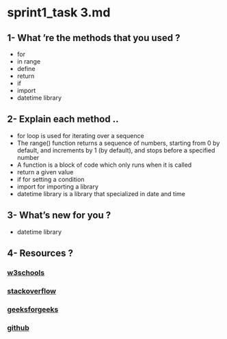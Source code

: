 # sprint1_task 3.md

## 1- What ’re the methods that you used ?

* for 
* in range
* define
* return
* if
* import
* datetime library

## 2- Explain each method ..

* for loop is used for iterating over a sequence
* The range() function returns a sequence of numbers, starting from 0 by default, and increments by 1 (by default), and stops before a specified number
* A function is a block of code which only runs when it is called
* return a given value
* if for setting a condition
* import for importing a library
* datetime library is a library that specialized in date and time

## 3- What’s new for you ?

* datetime library

## 4- Resources ? 
### [w3schools](https://www.w3schools.com/)
### [stackoverflow](https://stackoverflow.com/)
### [geeksforgeeks](https://www.geeksforgeeks.org/)
### [github](https://github.com/)
